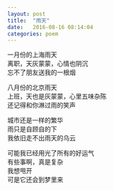 ```yaml
---
layout: post
title:  "雨天"
date:   2016-08-16 08:14:04
categories: poem
---
```


一月份的上海雨天  
离职，天灰蒙蒙，心情也阴沉  
忘不了朋友送我的一根烟


八月份的北京雨天  
上班，天也是灰蒙蒙，心里五味杂陈  
还记得和你淋过雨的笑声


城市还是一样的繁华  
雨只是自顾自的下  
我依旧走不出雨天的乌云  


可能我已经用光了所有的好运气  
有些事啊，真是复杂  
我想甩开  
可是它还会到梦里来